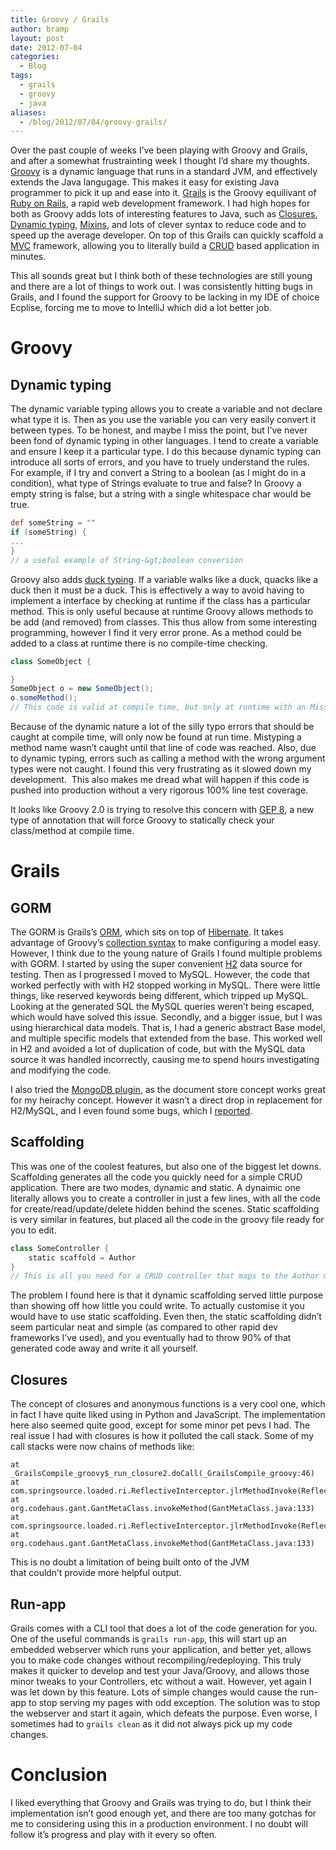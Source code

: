 ```yaml
---
title: Groovy / Grails
author: bramp
layout: post
date: 2012-07-04
categories:
  - Blog
tags:
  - grails
  - groovy
  - java
aliases:
  - /blog/2012/07/04/groovy-grails/
---
```

Over the past couple of weeks I&#8217;ve been playing with Groovy and Grails, and after a somewhat frustrainting week I thought I&#8217;d share my thoughts. [Groovy][1] is a dynamic language that runs in a standard JVM, and effectively extends the Java langugage. This makes it easy for existing Java programmer to pick it up and ease into it. [Grails][2] is the Groovy equilivant of [Ruby on Rails][3], a rapid web development framework. I had high hopes for both as Groovy adds lots of interesting features to Java, such as [Closures][4], [Dynamic typing][5], [Mixins][6], and lots of clever syntax to reduce code and to speed up the average developer. On top of this Grails can quickly scaffold a [MVC][7] framework, allowing you to literally build a [CRUD][8] based application in minutes.

<!--more-->

This all sounds great but I think both of these technologies are still young and there are a lot of things to work out. I was consistently hitting bugs in Grails, and I found the support for Groovy to be lacking in my IDE of choice Ecplise, forcing me to move to IntelliJ which did a lot better job.

# Groovy

## Dynamic typing

The dynamic variable typing allows you to create a variable and not declare what type it is. Then as you use the variable you can very easily convert it between types. To be honest, and maybe I miss the point, but I&#8217;ve never been fond of dynamic typing in other languages. I tend to create a variable and ensure I keep it a particular type. I do this because dynamic typing can introduce all sorts of errors, and you have to truely understand the rules. For example, if I try and convert a String to a boolean (as I might do in a condition), what type of Strings evaluate to true and false? In Groovy a empty string is false, but a string with a single whitespace char would be true.

```groovy
def someString = ""
if (someString) {
...
}
// a useful example of String-&gt;boolean conversion
```

Groovy also adds [duck typing][9]. If a variable walks like a duck, quacks like a duck then it must be a duck. This is effectively a way to avoid having to implement a interface by checking at runtime if the class has a particular method. This is only useful because at runtime Groovy allows methods to be add (and removed) from classes. This thus allow from some interesting programming, however I find it very error prone. As a method could be added to a class at runtime there is no compile-time checking.

```groovy
class SomeObject {

}
SomeObject o = new SomeObject();
o.someMethod();
// This code is valid at compile time, but only at runtime with an MissingMethod exception be thrown.
```

Because of the dynamic nature a lot of the silly typo errors that should be caught at compile time, will only now be found at run time. Mistyping a method name wasn&#8217;t caught until that line of code was reached. Also, due to dynamic typing, errors such as calling a method with the wrong argument types were not caught. I found this very frustrating as it slowed down my development.  This also makes me dread what will happen if this code is pushed into production without a very rigorous 100% line test coverage.

It looks like Groovy 2.0 is trying to resolve this concern with [GEP 8][10], a new type of annotation that will force Groovy to statically check your class/method at compile time.

# Grails

## GORM

The GORM is Grails&#8217;s [ORM][11], which sits on top of [Hibernate][12]. It takes advantage of Groovy&#8217;s [collection syntax][13] to make configuring a model easy. However, I think due to the young nature of Grails I found multiple problems with GORM. I started by using the super convenient [H2][14] data source for testing. Then as I progressed I moved to MySQL. However, the code that worked perfectly with with H2 stopped working in MySQL. There were little things, like reserved keywords being different, which tripped up MySQL. Looking at the generated SQL the MySQL queries weren&#8217;t being escaped, which would have solved this issue. Secondly, and a bigger issue, but I was using hierarchical data models. That is, I had a generic abstract Base model, and multiple specific models that extended from the base. This worked well in H2 and avoided a lot of duplication of code, but with the MySQL data source it was handled incorrectly, causing me to spend hours investigating and modifying the code.

I also tried the [MongoDB plugin][15], as the document store concept works great for my heirachy concept. However it wasn&#8217;t a direct drop in replacement for H2/MySQL, and I even found some bugs, which I [reported][16].

## Scaffolding

This was one of the coolest features, but also one of the biggest let downs. Scaffolding generates all the code you quickly need for a simple CRUD application. There are two modes, dynamic and static. A dynaimic one literally allows you to create a controller in just a few lines, with all the code for create/read/update/delete hidden behind the scenes. Static scaffolding is very similar in features, but placed all the code in the groovy file ready for you to edit.

```groovy
class SomeController {
    static scaffold = Author
}
// This is all you need for a CRUD controller that maps to the Author model
```

The problem I found here is that it dynamic scaffolding served little purpose than showing off how little you could write. To actually customise it you would have to use static scaffolding. Even then, the static scaffolding didn&#8217;t seem particular neat and simple (as compared to other rapid dev frameworks I&#8217;ve used), and you eventually had to throw 90% of that generated code away and write it all yourself.

## Closures

The concept of closures and anonymous functions is a very cool one, which in fact I have quite liked using in Python and JavaScript. The implementation here also seemed quite good, except for some minor pet pevs I had. The real issue I had with closures is how it polluted the call stack. Some of my call stacks were now chains of methods like:

```text
at _GrailsCompile_groovy$_run_closure2.doCall(_GrailsCompile_groovy:46)
at com.springsource.loaded.ri.ReflectiveInterceptor.jlrMethodInvoke(ReflectiveInterceptor.java:1231)
at org.codehaus.gant.GantMetaClass.invokeMethod(GantMetaClass.java:133)
at com.springsource.loaded.ri.ReflectiveInterceptor.jlrMethodInvoke(ReflectiveInterceptor.java:1231)
at org.codehaus.gant.GantMetaClass.invokeMethod(GantMetaClass.java:133)
```

This is no doubt a limitation of being built onto of the JVM that couldn&#8217;t provide more helpful output.

## Run-app

Grails comes with a CLI tool that does a lot of the code generation for you. One of the useful commands is `grails run-app`, this will start up an embedded webserver which runs your application, and better yet, allows you to make code changes without recompiling/redeploying. This truly makes it quicker to develop and test your Java/Groovy, and allows those minor tweaks to your Controllers, etc without a wait. However, yet again I was let down by this feature. Lots of simple changes would cause the run-app to stop serving my pages with odd exception. The solution was to stop the webserver and start it again, which defeats the purpose. Even worse, I sometimes had to `grails clean` as it did not always pick up my code changes.

# Conclusion

I liked everything that Groovy and Grails was trying to do, but I think their implementation isn&#8217;t good enough yet, and there are too many gotchas for me to considering using this in a production environment. I no doubt will follow it&#8217;s progress and play with it every so often.

 [1]: http://groovy.codehaus.org/ "Groovy"
 [2]: http://grails.org/
 [3]: http://rubyonrails.org/
 [4]: http://en.wikipedia.org/wiki/Closure_(computer_science)
 [5]: http://en.wikipedia.org/wiki/Type_system
 [6]: http://en.wikipedia.org/wiki/Mixin
 [7]: http://en.wikipedia.org/wiki/Model%E2%80%93view%E2%80%93controller
 [8]: http://en.wikipedia.org/wiki/Create,_read,_update_and_delete
 [9]: http://en.wikipedia.org/wiki/Duck_typing
 [10]: http://docs.codehaus.org/display/GroovyJSR/GEP+8+-+Static+type+checking
 [11]: http://en.wikipedia.org/wiki/Object-relational_mapping
 [12]: http://www.hibernate.org/
 [13]: http://groovy.codehaus.org/Collections
 [14]: http://www.h2database.com/
 [15]: http://grails.org/plugin/mongodb
 [16]: http://jira.grails.org/browse/GPMONGODB-210
 
